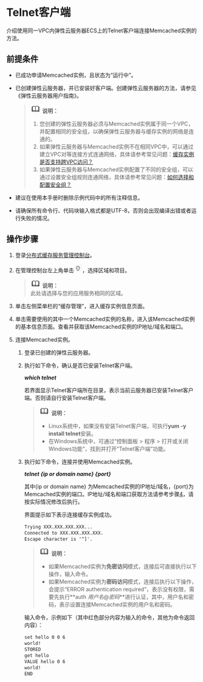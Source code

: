 # Telnet客户端<a name="ZH-CN_TOPIC_0148195237"></a>

介绍使用同一VPC内弹性云服务器ECS上的Telnet客户端连接Memcached实例的方法。

## 前提条件<a name="section14501642174811"></a>

-   已成功申请Memcached实例，且状态为“运行中”。
-   已创建弹性云服务器，并已安装好客户端。创建弹性云服务器的方法，请参见《弹性云服务器用户指南》。

    >![](public_sys-resources/icon-note.gif) **说明：**   
    >1.  您创建的弹性云服务器必须与Memcached实例属于同一个VPC，并配置相同的安全组，以确保弹性云服务器与缓存实例的网络是连通的。  
    >2.  如果弹性云服务器与Memcached实例不在相同VPC中，可以通过建立VPC对等连接方式连通网络，具体请参考常见问题：[缓存实例是否支持跨VPC访问？](https://support.huaweicloud.com/dcs_faq/dcs-zh-ug-180521003.html#section1)  
    >3.  如果弹性云服务器与Memcached实例配置了不同的安全组，可以通过设置安全组规则连通网络，具体请参考常见问题：[如何选择和配置安全组？](https://support.huaweicloud.com/dcs_faq/zh-cn_topic_0082442607.html)  


-   建议在使用本手册时删除示例代码中的所有注释信息。
-   请确保所有命令行、代码块输入格式都是UTF-8，否则会出现编译出错或者运行失败的情况。

## 操作步骤<a name="section10709163710106"></a>

1.  登录[分布式缓存服务管理控制台](https://console.huaweicloud.com/dcs)。
2.  在管理控制台左上角单击![](figures/icon-region.png)，选择区域和项目。

    >![](public_sys-resources/icon-note.gif) **说明：**   
    >此处请选择与您的应用服务相同的区域。  

3.  单击左侧菜单栏的“缓存管理”，进入缓存实例信息页面。
4.  <a name="li7304143"></a>单击需要使用的其中一个Memcached实例的名称，进入该Memcached实例的基本信息页面。查看并获取该Memcached实例的IP地址/域名和端口。
5.  连接Memcached实例。
    1.  登录已创建的弹性云服务器。
    2.  执行如下命令，确认是否已安装Telnet客户端。

        **_which telnet_**

        若界面显示Telnet客户端所在目录，表示当前云服务器已安装Telnet客户端。否则请自行安装Telnet客户端。

        >![](public_sys-resources/icon-note.gif) **说明：**   
        >-   Linux系统中，如果没有安装Telnet客户端，可执行**yum -y install telnet**安装。  
        >-   在Windows系统中，可通过“控制面板 \> 程序 \> 打开或关闭Windows功能”，找到并打开“Telnet客户端”功能。  

    3.  执行如下命令，连接并使用Memcached实例。

        _**telnet \{ip or domain name\} \{port\}**_

        其中\{ip or domain name\} 为Memcached实例的IP地址/域名，\{port\}为Memcached实例的端口。IP地址/域名和端口获取方法请参考步骤[4](#li7304143)，请按实际情况修改后执行。

        界面提示如下表示连接缓存实例成功。

        ```
        Trying XXX.XXX.XXX.XXX...
        Connected to XXX.XXX.XXX.XXX.
        Escape character is '^]'.
        ```

        >![](public_sys-resources/icon-note.gif) **说明：**   
        >-   如果Memcached实例为**免密访问**模式，连接后可直接执行以下操作，输入命令。  
        >-   如果Memcached实例为**密码访问**模式，连接后执行以下操作，会提示“ERROR authentication required”，表示没有权限，需要先执行**auth  _用户名_@_密码_**进行认证，其中，用户名和密码，表示设置连接Memcached实例的用户名和密码。  

        输入命令，示例如下（其中红色部分内容为输入的命令，其他为命令返回内容）：

        ```
        set hello 0 0 6
        world!
        STORED
        get hello
        VALUE hello 0 6
        world!
        END
        ```



